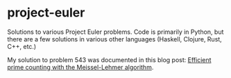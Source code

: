 # project-euler

Solutions to various Project Euler problems.  Code is primarily in Python, but there are a few solutions in various other languages (Haskell, Clojure, Rust, C++, etc.)

My solution to problem 543 was documented in this blog post: [Efficient prime counting with the Meissel-Lehmer algorithm](http://acganesh.com/posts/2016-12-23-prime-counting.html).
